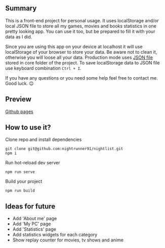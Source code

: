 ## Summary

This is a front-end project for personal usage. It uses localStorage and/or local JSON file to store all my games, movies and books statistics in one pretty looking app. You can use it too, but be prepared to fill it with your data as I did.

Since you are using this app on your device at localhost it will use localStorage of your browser to store your data. Be aware not to clean it, otherwise you will loose all your data. Production mode uses [JSON file](backup.json) stored in core folder of the project. To save localStorage data to JSON file use keyboard combination `Ctrl + I`.

If you have any questions or you need some help feel free to contact me. Good luck. 😉

## Preview

[Github pages](https://nightrunner91.github.io/nightlist/)

## How to use it?

Clone repo and install dependencies
```
git clone git@github.com:nightrunner91/nightlist.git
npm i
```
Run hot-reload dev server
```
npm run serve
```
Build your project
```
npm run build
```
## Ideas for future

- Add 'About me' page
- Add 'My PC' page
- Add 'Statistics' page
- Add statistics widgets for each category
- Show replay counter for movies, tv shows and anime
